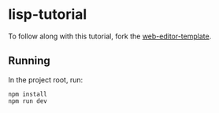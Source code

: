 # lisp-tutorial

To follow along with this tutorial, fork the [web-editor-template](https://github.com/bobbicodes/web-editor-template).

## Running

In the project root, run:

```
npm install
npm run dev
```
